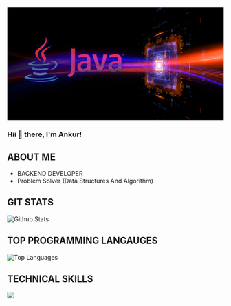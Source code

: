 <a><img align="center" src="https://raw.githubusercontent.com/Ankur310/Ankur310/main/how-to-troubleshoot-java-cpu.jpg"/></a>


### Hii 👋 there, I'm Ankur!

## ABOUT ME
- BACKEND DEVELOPER
- Problem Solver (Data Structures And Algorithm)

## GIT STATS
![Github Stats](https://github-readme-stats.vercel.app/api?username=Ankur310&theme=radical)

## TOP PROGRAMMING LANGAUGES
![Top Languages](https://github-readme-stats.vercel.app/api/top-langs/?username=Ankur310&show_icons=true&theme=dracula)

## TECHNICAL SKILLS
<img src="https://img.shields.io/badge/-HTML-e34f26?logo=html5&logoColor=fff">
